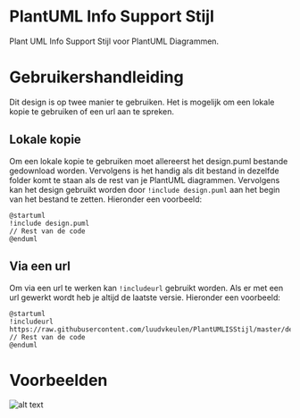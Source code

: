 # PlantUML Info Support Stijl
Plant UML Info Support Stijl voor PlantUML Diagrammen. 

# Gebruikershandleiding
Dit design is op twee manier te gebruiken. Het is mogelijk om een lokale kopie te gebruiken of een url aan te spreken.

## Lokale kopie
Om een lokale kopie te gebruiken moet allereerst het design.puml bestande gedownload worden. Vervolgens is het handig als dit bestand in dezelfde folder komt te staan als de rest van je PlantUML diagrammen. Vervolgens kan het design gebruikt worden door `!include design.puml` aan het begin van het bestand te zetten. Hieronder een voorbeeld:
```
@startuml
!include design.puml
// Rest van de code
@enduml
```

## Via een url
Om via een url te werken kan `!includeurl` gebruikt worden. Als er met een url gewerkt wordt heb je altijd de laatste versie. Hieronder een voorbeeld:
```
@startuml
!includeurl https://raw.githubusercontent.com/luudvkeulen/PlantUMLISStijl/master/design.puml
// Rest van de code
@enduml
```

# Voorbeelden
![alt text](https://i.imgur.com/JYLcZyn.png "Activity diagram")
